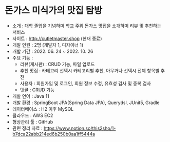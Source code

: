 # 돈가스 미식가의 맛집 탐방

- 소개 : 대학 졸업을 기념하며 학교 주위 돈가스 맛집을 소개하며 리뷰 및 추천하는 서비스
- 사이트 : http://cutletmaster.shop (현재 종료)
- 개발 인원 : 2명 (개발자 1, 디자이너 1)
- 개발 기간 : 2022. 06. 24 ~ 2022. 10. 26
- 주요 기능 :
    - 리뷰(게시판) : CRUD 기능, 파일 업로드
    - 추천 맛집 : 카테고리 선택시 카테고리별 추천, 아무거나 선택시 전체 항목별 추천
    - 사용자 : 회원가입 및 로그인, 회원 정보 수정, 유효성 검사 및 중복 검사
    - 댓글 : CRUD 기능
- 개발 언어 : Java 11
- 개발 환경 : SpringBoot JPA(Spring Data JPA), Querydsl, JUnit5, Gradle
- 데이터베이스 : H2 이후 MySQL
- 클라우드 : AWS EC2
- 형상관리 툴 : GitHub
- 관련 정리 자료 : https://www.notion.so/this2sho/1-b7dca22abb214ed6b250b0aa1ff5444a
